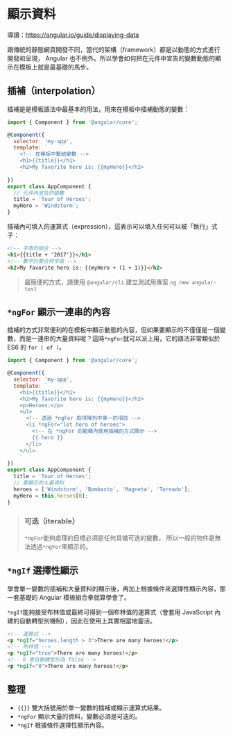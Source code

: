 # 顯示資料
導讀：https://angular.io/guide/displaying-data

跟傳統的靜態網頁開發不同，當代的架構（framework）都是以動態的方式進行開發和呈現， Angular 也不例外。所以學會如何把在元件中宣告的變數動態的顯示在模板上就是最基礎的馬步。

## 插補（interpolation）
插補是是模板語法中最基本的用法，用來在模板中插補動態的變數：

```js
import { Component } from '@angular/core';

@Component({
  selector: 'my-app',
  template: `
    <!-- 在模板中繫結變數 -->
    <h1>{{title}}</h1>
    <h2>My favorite hero is: {{myHero}}</h2>
    `
})
export class AppComponent {
  // 元件內宣告的變數
  title = 'Tour of Heroes';
  myHero = 'Windstorm';
}
```

插補內可填入的運算式（expression），這表示可以填入任何可以被「執行」式子：

```html
<!-- 字串的結合 -->
<h1>{{title + '2017'}}</h1>
<!-- 數字計算合併字串 -->
<h2>My favorite hero is: {{myHero + (1 + 1)}}</h2>
```

> 最簡便的方式，請使用 `@angular/cli` 建立測試用專案
> `ng new angular-test`


## `*ngFor` 顯示一連串的內容
插補的方式非常便利的在模板中顯示動態的內容，但如果要顯示的不僅僅是一個變數，而是一連串的大量資料呢？這時`*ngFor`就可以派上用，它的語法非常類似於 ES6 的 `for ( of )`。

```js
import { Component } from '@angular/core';

@Component({
  selector: 'my-app',
  template: `
    <h1>{{title}}</h1>
    <h2>My favorite hero is: {{myHero}}</h2>
    <p>Heroes:</p>
    <ul>
      <!-- 透過 *ngFor 取得陣列中單一的項目 -->
      <li *ngFor="let hero of heroes">
        <!-- 在 *ngFor 的範疇內使用插補的方式顯示 -->
        {{ hero }}
      </li>
    </ul>
    `
})
export class AppComponent {
  title = 'Tour of Heroes';
  // 要顯示的大量資料
  heroes = ['Windstorm', 'Bombasto', 'Magneta', 'Tornado'];
  myHero = this.heroes[0];
}
```

> ### 可迭（iterable）
> `*ngFor`能夠處理的目標必須是任何具備可迭的變數。
> 所以一般的物件是無法透過`*ngFor`來顯示的。


## `*ngIf` 選擇性顯示
學會單一變數的插補和大量資料的顯示後，再加上根據條件來選擇性顯示內容，那一套基礎的 Angular 模板組合拳就算學會了。

`*ngIf`能夠接受布林值或最終可得到一個布林值的運算式（會套用 JavaScript 內建的自動轉型別機制），因此在使用上其實相當地靈活。

```html
<!-- 運算式 -->
<p *ngIf="heroes.length > 3">There are many heroes!</p>
<!-- 布林值 -->
<p *ngIf="true">There are many heroes!</p>
<!-- 0 會自動轉型別為 false -->
<p *ngIf="0">There are many heroes!</p>
```


## 整理
- `{{}}` 雙大括號用於單一變數的插補或顯示運算式結果。
- `*ngFor` 顯示大量的資料，變數必須是可迭的。
- `*ngIf` 根據條件選擇性顯示內容。
